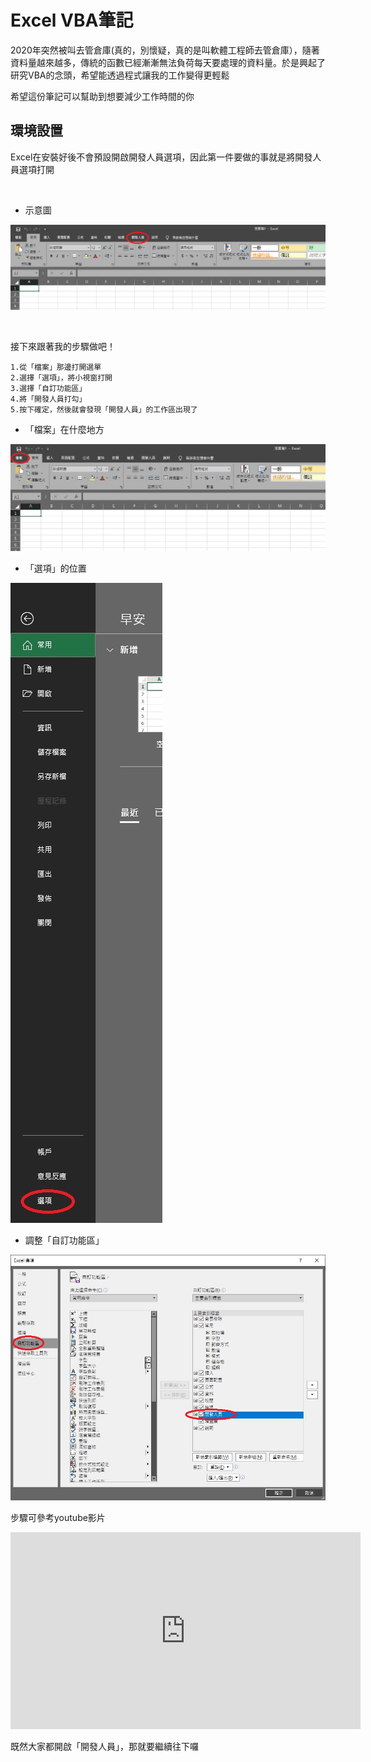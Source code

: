 # Excel VBA筆記

2020年突然被叫去管倉庫(真的，別懷疑，真的是叫軟體工程師去管倉庫），隨著資料量越來越多，傳統的函數已經漸漸無法負荷每天要處理的資料量。於是興起了研究VBA的念頭，希望能透過程式讓我的工作變得更輕鬆

希望這份筆記可以幫助到想要減少工作時間的你

## 環境設置

Excel在安裝好後不會預設開啟開發人員選項，因此第一件要做的事就是將開發人員選項打開

<br/>

- 示意圖

![image](./img/開發人員in功能區.jpg)

<br/>

接下來跟著我的步驟做吧！

    1.從「檔案」那邊打開選單
    2.選擇「選項」，將小視窗打開
    3.選擇「自訂功能區」
    4.將「開發人員打勾」
    5.按下確定，然後就會發現「開發人員」的工作區出現了


* 「檔案」在什麼地方

![image](./img/ch0_前置準備/檔案在功能區中的位置.jpg)

- 「選項」的位置

![image](./img/ch0_前置準備/選項的位置.jpg)

- 調整「自訂功能區」

![image](./img/ch0_前置準備/自訂功能區的設定.jpg)

步驟可參考youtube影片

<iframe width="560" height="315" src="https://www.youtube-nocookie.com/embed/Koe_JvnvAcY" frameborder="0" allow="accelerometer; autoplay; clipboard-write; encrypted-media; gyroscope; picture-in-picture" allowfullscreen></iframe>

<br/>

既然大家都開啟「開發人員」，那就要繼續往下囉

